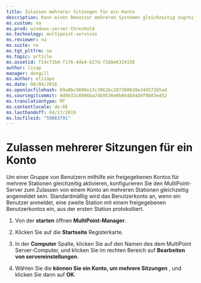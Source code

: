 ```yaml
---
title: Zulassen mehrerer Sitzungen für ein Konto
description: Kann einen Benutzer mehreren Systemen gleichzeitig zugreifen.
ms.custom: na
ms.prod: windows-server-threshold
ms.technology: multipoint-services
ms.reviewer: na
ms.suite: na
ms.tgt_pltfrm: na
ms.topic: article
ms.assetid: f14cf1bd-f176-4de4-b27d-f3d8e6334158
author: lizap
manager: dongill
ms.author: elizapo
ms.date: 08/04/2016
ms.openlocfilehash: 69a8bc9080e13c3062bc287300620e24457265ad
ms.sourcegitcommit: 0d0b32c8986ba7db9536e0b8648d4ddf9b03e452
ms.translationtype: MT
ms.contentlocale: de-DE
ms.lasthandoff: 04/17/2019
ms.locfileid: "59863791"
---
```

# <a name="allow-one-account-to-have-multiple-sessions"></a>Zulassen mehrerer Sitzungen für ein Konto
Um einer Gruppe von Benutzern mithilfe ein freigegebenen Kontos für mehrere Stationen gleichzeitig aktivieren, konfigurieren Sie den MultiPoint-Server zum Zulassen von einem Konto an mehreren Stationen gleichzeitig angemeldet sein. Standardmäßig wird das Benutzerkonto an, wenn ein Benutzer anmeldet, eine zweite Station mit einem freigegebenen Benutzerkontos ein, aus der ersten Station protokolliert.  
  
1.  Von der **starten** öffnen **MultiPoint-Manager**.  
  
2.  Klicken Sie auf die **Startseite** Registerkarte.  
  
3.  In der **Computer** Spalte, klicken Sie auf den Namen des dem MultiPoint Server-Computer, und klicken Sie im rechten Bereich auf **Bearbeiten von servereinstellungen**.  
  
4.  Wählen Sie die **können Sie ein Konto, um mehrere Sitzungen** , und klicken Sie dann auf **OK**.  
  
